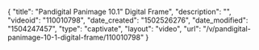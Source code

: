 {
    "title": "Pandigital Panimage 10.1&quot; Digital Frame",
    "description": "",
    "videoid": "110010798",
    "date_created": "1502526276",
    "date_modified": "1504247457",
    "type": "captivate",
    "layout": "video",
    "url": "\/v\/pandigital-panimage-10-1-digital-frame\/110010798"
}